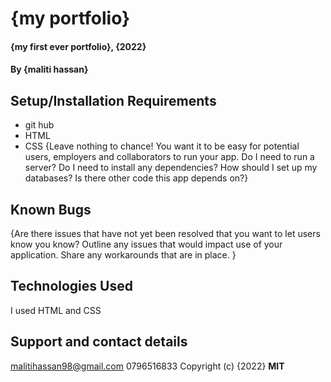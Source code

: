 # {my portfolio}
#### {my first ever portfolio}, {2022}
#### By **{maliti hassan}**
## Setup/Installation Requirements
* git hub
* HTML
* CSS
{Leave nothing to chance! You want it to be easy for potential users, employers and collaborators to run your app. Do I need to run a server? Do I need to install any dependencies? How should I set up my databases? Is there other code this app depends on?}
## Known Bugs
{Are there issues that have not yet been resolved that you want to let users know you know? Outline any issues that would impact use of your application. Share any workarounds that are in place. }
## Technologies Used
I used HTML and CSS
## Support and contact details
malitihassan98@gmail.com 0796516833
Copyright (c) {2022} **MIT**
  